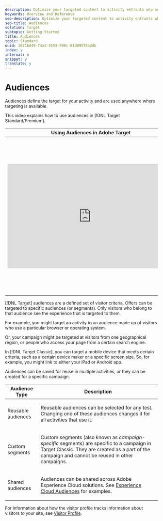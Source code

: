 ```yaml
---
description: Optimize your targeted content to activity entrants who meet specific criteria.
keywords: Overview and Reference
seo-description: Optimize your targeted content to activity entrants who meet specific criteria.
seo-title: Audiences
solution: Target
subtopic: Getting Started
title: Audiences
topic: Standard
uuid: 1071bd49-74a3-4153-990c-81d09578a2db
index: y
internal: n
snippet: y
translate: y
---
```


# Audiences

Audiences define the target for your activity and are used anywhere where targeting is available. 

This video explains how to use audiences in [!DNL  Target Standard/Premium]. 



<table id="table_C56F4BE9B867463380013C584D97DAD2"> 
 <thead> 
  <tr> 
   <th class="entry" colspan="2"> Using Audiences in Adobe Target </th> 
   <th colname="col3" class="entry"> 6:21 </th> 
  </tr>
 </thead>
 <tbody> 
  <tr> 
   <td colspan="2"> <p> 
     <div width="550" class="video-iframe"> 
      <iframe src="https://www.youtube.com/embed/TAMBpW9vpOI/" frameborder="0" webkitallowfullscreen="true" mozallowfullscreen="true" oallowfullscreen="true" msallowfullscreen="true" allowfullscreen="allowfullscreen" scrolling="no" width="550" height="345">https://www.youtube.com/embed/TAMBpW9vpOI/</iframe>
     </div> </p> </td> 
   <td colname="col3"> <p> 
     <ul id="ul_B17C3EFA4B664415AE0159E418FF45C4"> 
      <li id="li_22FFA0494744455EA8692DCCE1FB00FE"> <p>Explain the term "Audience" </p> </li> 
      <li id="li_9ACB91E8D9BB4FE2832793AC24600086"> <p>Explain the two ways audiences are used for optimization </p> </li> 
      <li id="li_9FF39A4E03F74DCF82CF8A606179E227"> <p>Find audiences in the Audiences list </p> </li> 
      <li id="li_53EBF708110F46E18796B8904081448A"> <p>Target an activity to an audience </p> </li> 
      <li id="li_9741785E540043D0B399A09869B8E23F"> <p> Use audiences for passive reporting in an activity </p> </li> 
     </ul> </p> </td> 
  </tr> 
 </tbody> 
</table>

[!DNL  Target] audiences are a defined set of visitor criteria. Offers can be targeted to specific audiences (or segments). Only visitors who belong to that audience see the experience that is targeted to them. 



For example, you might target an activity to an audience made up of visitors who use a particular browser or operating system. 

Or, your campaign might be targeted at visitors from one geographical region, or people who access your page from a certain search engine. 

In [!DNL  Target Classic], you can target a mobile device that meets certain criteria, such as a certain device maker or a specific screen size. So, for example, you might link to either your iPad or Android app. 

Audiences can be saved for reuse in multiple activities, or they can be created for a specific campaign. 



<table id="table_8293411EA6844B0488254DDE98864C9F"> 
 <thead> 
  <tr> 
   <th colname="col1" class="entry"> Audience Type </th> 
   <th colname="col2" class="entry"> Description </th> 
  </tr>
 </thead>
 <tbody> 
  <tr> 
   <td colname="col1"> <p>Reusable audiences </p> </td> 
   <td colname="col2"> <p>Reusable audiences can be selected for any test. Changing one of these audiences changes it for all activities that use it. </p> </td> 
  </tr> 
  <tr> 
   <td colname="col1"> <p>Custom segments </p> </td> 
   <td colname="col2"> <p>Custom segments (also known as <i>campaign-specific</i> segments) are specific to a campaign in <span class="keyword"> Target Classic</span>. They are created as a part of the campaign and cannot be reused in other campaigns. </p> </td> 
  </tr> 
  <tr> 
   <td colname="col1"> <p>Shared audiences </p> </td> 
   <td colname="col2"> <p>Audiences can be shared across <span class="keyword"> Adobe Experience Cloud solutions</span>. See <a href="https://marketing.adobe.com/resources/help/en_US/mcloud/audience_library.html" format="https" scope="external"> Experience Cloud Audiences</a> for examples. </p> </td> 
  </tr> 
 </tbody> 
</table>

For information about how the visitor profile tracks information about visitors to your site, see [ Visitor Profile](../../c_target/c_visitor_profile.md#concept_5E53D1A6DF224D7BAE76F4AE390B9DA1). 
